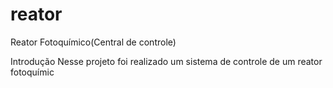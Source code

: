 # reator
Reator Fotoquímico(Central de controle)

Introdução
Nesse projeto foi realizado um sistema de controle de um reator fotoquímic
